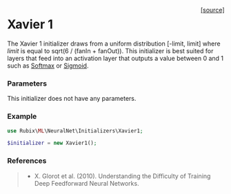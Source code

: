 <span style="float:right;"><a href="https://github.com/RubixML/RubixML/blob/master/src/NeuralNet/Initializers/Xavier1.php">[source]</a></span>

# Xavier 1
The Xavier 1 initializer draws from a uniform distribution [-limit, limit] where *limit* is equal to sqrt(6 / (fanIn + fanOut)). This initializer is best suited for layers that feed into an activation layer that outputs a value between 0 and 1 such as [Softmax](../activation-functions/softmax.md) or [Sigmoid](../activation-functions/sigmoid.md).

### Parameters
This initializer does not have any parameters.

### Example
```php
use Rubix\ML\NeuralNet\Initializers\Xavier1;

$initializer = new Xavier1();
```

### References
>- X. Glorot et al. (2010). Understanding the Difficulty of Training Deep Feedforward Neural Networks.